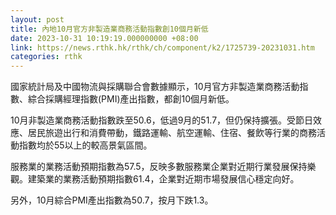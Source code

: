 ```yaml
---
layout: post
title: 內地10月官方非製造業商務活動指數創10個月新低
date: 2023-10-31 10:19:19.000000000 +08:00
link: https://news.rthk.hk/rthk/ch/component/k2/1725739-20231031.htm
categories: rthk
---
```


國家統計局及中國物流與採購聯合會數據顯示，10月官方非製造業商務活動指數、綜合採購經理指數(PMI)產出指數，都創10個月新低。

10月非製造業商務活動指數跌至50.6，低過9月的51.7，但仍保持擴張。受節日效應、居民旅遊出行和消費帶動，鐵路運輸、航空運輸、住宿、餐飲等行業的商務活動指數均於55以上的較高景氣區間。

服務業的業務活動預期指數為57.5，反映多數服務業企業對近期行業發展保持樂觀。建築業的業務活動預期指數61.4，企業對近期市場發展信心穩定向好。

另外，10月綜合PMI產出指數為50.7，按月下跌1.3。
